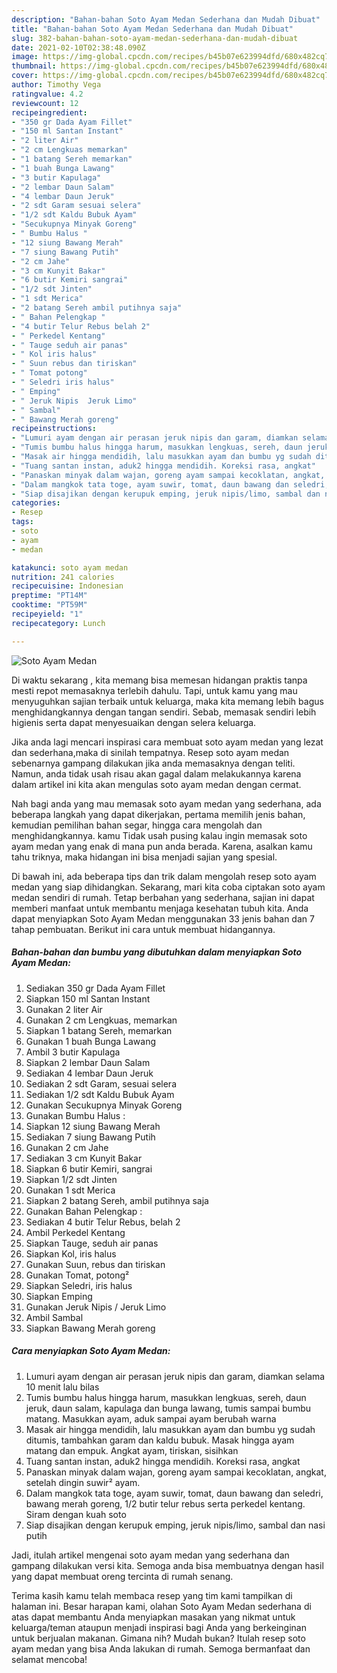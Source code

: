 ```yaml
---
description: "Bahan-bahan Soto Ayam Medan Sederhana dan Mudah Dibuat"
title: "Bahan-bahan Soto Ayam Medan Sederhana dan Mudah Dibuat"
slug: 382-bahan-bahan-soto-ayam-medan-sederhana-dan-mudah-dibuat
date: 2021-02-10T02:38:48.090Z
image: https://img-global.cpcdn.com/recipes/b45b07e623994dfd/680x482cq70/soto-ayam-medan-foto-resep-utama.jpg
thumbnail: https://img-global.cpcdn.com/recipes/b45b07e623994dfd/680x482cq70/soto-ayam-medan-foto-resep-utama.jpg
cover: https://img-global.cpcdn.com/recipes/b45b07e623994dfd/680x482cq70/soto-ayam-medan-foto-resep-utama.jpg
author: Timothy Vega
ratingvalue: 4.2
reviewcount: 12
recipeingredient:
- "350 gr Dada Ayam Fillet"
- "150 ml Santan Instant"
- "2 liter Air"
- "2 cm Lengkuas memarkan"
- "1 batang Sereh memarkan"
- "1 buah Bunga Lawang"
- "3 butir Kapulaga"
- "2 lembar Daun Salam"
- "4 lembar Daun Jeruk"
- "2 sdt Garam sesuai selera"
- "1/2 sdt Kaldu Bubuk Ayam"
- "Secukupnya Minyak Goreng"
- " Bumbu Halus "
- "12 siung Bawang Merah"
- "7 siung Bawang Putih"
- "2 cm Jahe"
- "3 cm Kunyit Bakar"
- "6 butir Kemiri sangrai"
- "1/2 sdt Jinten"
- "1 sdt Merica"
- "2 batang Sereh ambil putihnya saja"
- " Bahan Pelengkap "
- "4 butir Telur Rebus belah 2"
- " Perkedel Kentang"
- " Tauge seduh air panas"
- " Kol iris halus"
- " Suun rebus dan tiriskan"
- " Tomat potong"
- " Seledri iris halus"
- " Emping"
- " Jeruk Nipis  Jeruk Limo"
- " Sambal"
- " Bawang Merah goreng"
recipeinstructions:
- "Lumuri ayam dengan air perasan jeruk nipis dan garam, diamkan selama 10 menit lalu bilas"
- "Tumis bumbu halus hingga harum, masukkan lengkuas, sereh, daun jeruk, daun salam, kapulaga dan bunga lawang, tumis sampai bumbu matang. Masukkan ayam, aduk sampai ayam berubah warna"
- "Masak air hingga mendidih, lalu masukkan ayam dan bumbu yg sudah ditumis, tambahkan garam dan kaldu bubuk. Masak hingga ayam matang dan empuk. Angkat ayam, tiriskan, sisihkan"
- "Tuang santan instan, aduk2 hingga mendidih. Koreksi rasa, angkat"
- "Panaskan minyak dalam wajan, goreng ayam sampai kecoklatan, angkat, setelah dingin suwir² ayam."
- "Dalam mangkok tata toge, ayam suwir, tomat, daun bawang dan seledri, bawang merah goreng, 1/2 butir telur rebus serta perkedel kentang. Siram dengan kuah soto"
- "Siap disajikan dengan kerupuk emping, jeruk nipis/limo, sambal dan nasi putih"
categories:
- Resep
tags:
- soto
- ayam
- medan

katakunci: soto ayam medan 
nutrition: 241 calories
recipecuisine: Indonesian
preptime: "PT14M"
cooktime: "PT59M"
recipeyield: "1"
recipecategory: Lunch

---
```



![Soto Ayam Medan](https://img-global.cpcdn.com/recipes/b45b07e623994dfd/680x482cq70/soto-ayam-medan-foto-resep-utama.jpg)

Di waktu  sekarang , kita memang bisa memesan hidangan praktis tanpa mesti repot memasaknya terlebih dahulu. Tapi, untuk kamu yang mau menyuguhkan sajian terbaik untuk keluarga, maka kita memang lebih bagus menghidangkannya dengan tangan sendiri. Sebab, memasak sendiri lebih higienis serta dapat menyesuaikan dengan selera keluarga.

Jika anda lagi mencari inspirasi cara membuat soto ayam medan yang lezat dan sederhana,maka di sinilah tempatnya. Resep soto ayam medan  sebenarnya gampang dilakukan jika anda memasaknya dengan teliti. Namun, anda tidak usah risau akan gagal dalam melakukannya 
karena dalam artikel ini kita akan mengulas soto ayam medan dengan cermat.  



Nah bagi anda yang mau memasak soto ayam medan yang sederhana, ada beberapa langkah yang dapat dikerjakan, pertama memilih jenis bahan, kemudian pemilihan bahan segar, hingga cara mengolah dan menghidangkannya. kamu Tidak usah pusing kalau ingin memasak soto ayam medan yang enak di mana pun anda berada. Karena, asalkan kamu  tahu triknya, maka hidangan ini bisa menjadi sajian yang spesial.

Di bawah ini, ada beberapa tips dan trik dalam mengolah resep soto ayam medan yang siap dihidangkan. Sekarang, mari kita coba ciptakan soto ayam medan sendiri di rumah. Tetap berbahan yang sederhana, sajian ini dapat memberi manfaat untuk membantu menjaga kesehatan tubuh kita. Anda dapat menyiapkan Soto Ayam Medan menggunakan 33 jenis bahan dan 7 tahap pembuatan. Berikut ini cara untuk membuat hidangannya.

<!--inarticleads1-->

##### Bahan-bahan dan bumbu yang dibutuhkan dalam menyiapkan Soto Ayam Medan:

1. Sediakan 350 gr Dada Ayam Fillet
1. Siapkan 150 ml Santan Instant
1. Gunakan 2 liter Air
1. Gunakan 2 cm Lengkuas, memarkan
1. Siapkan 1 batang Sereh, memarkan
1. Gunakan 1 buah Bunga Lawang
1. Ambil 3 butir Kapulaga
1. Siapkan 2 lembar Daun Salam
1. Sediakan 4 lembar Daun Jeruk
1. Sediakan 2 sdt Garam, sesuai selera
1. Sediakan 1/2 sdt Kaldu Bubuk Ayam
1. Gunakan Secukupnya Minyak Goreng
1. Gunakan  Bumbu Halus :
1. Siapkan 12 siung Bawang Merah
1. Sediakan 7 siung Bawang Putih
1. Gunakan 2 cm Jahe
1. Sediakan 3 cm Kunyit Bakar
1. Siapkan 6 butir Kemiri, sangrai
1. Siapkan 1/2 sdt Jinten
1. Gunakan 1 sdt Merica
1. Siapkan 2 batang Sereh, ambil putihnya saja
1. Gunakan  Bahan Pelengkap :
1. Sediakan 4 butir Telur Rebus, belah 2
1. Ambil  Perkedel Kentang
1. Siapkan  Tauge, seduh air panas
1. Siapkan  Kol, iris halus
1. Gunakan  Suun, rebus dan tiriskan
1. Gunakan  Tomat, potong²
1. Siapkan  Seledri, iris halus
1. Siapkan  Emping
1. Gunakan  Jeruk Nipis / Jeruk Limo
1. Ambil  Sambal
1. Siapkan  Bawang Merah goreng




<!--inarticleads2-->

##### Cara menyiapkan Soto Ayam Medan:

1. Lumuri ayam dengan air perasan jeruk nipis dan garam, diamkan selama 10 menit lalu bilas
1. Tumis bumbu halus hingga harum, masukkan lengkuas, sereh, daun jeruk, daun salam, kapulaga dan bunga lawang, tumis sampai bumbu matang. Masukkan ayam, aduk sampai ayam berubah warna
1. Masak air hingga mendidih, lalu masukkan ayam dan bumbu yg sudah ditumis, tambahkan garam dan kaldu bubuk. Masak hingga ayam matang dan empuk. Angkat ayam, tiriskan, sisihkan
1. Tuang santan instan, aduk2 hingga mendidih. Koreksi rasa, angkat
1. Panaskan minyak dalam wajan, goreng ayam sampai kecoklatan, angkat, setelah dingin suwir² ayam.
1. Dalam mangkok tata toge, ayam suwir, tomat, daun bawang dan seledri, bawang merah goreng, 1/2 butir telur rebus serta perkedel kentang. Siram dengan kuah soto
1. Siap disajikan dengan kerupuk emping, jeruk nipis/limo, sambal dan nasi putih




Jadi, itulah artikel mengenai  soto ayam medan  yang sederhana dan gampang dilakukan versi kita. Semoga anda bisa membuatnya dengan hasil yang dapat membuat oreng tercinta di rumah senang. 

Terima kasih kamu telah membaca resep yang tim kami tampilkan di halaman ini. Besar harapan kami, olahan  Soto Ayam Medan sederhana di atas dapat membantu Anda menyiapkan masakan yang nikmat untuk keluarga/teman ataupun menjadi inspirasi bagi Anda yang berkeinginan untuk berjualan makanan. Gimana nih? Mudah bukan? Itulah resep soto ayam medan yang bisa Anda lakukan di rumah. Semoga bermanfaat dan selamat mencoba!

